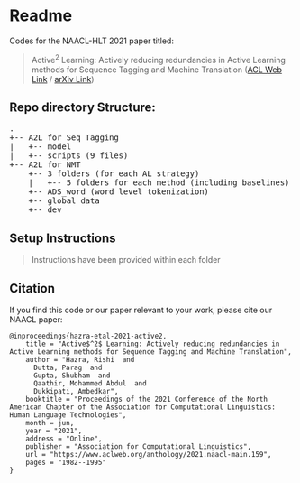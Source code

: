 # Readme

Codes for the NAACL-HLT 2021 paper titled:

>Active<sup>2</sup> Learning: Actively reducing redundancies in Active Learning methods for Sequence Tagging and Machine Translation ([ACL Web Link](https://www.aclweb.org/anthology/2021.naacl-main.159) / [arXiv Link](https://arxiv.org/abs/1911.00234))

## Repo directory Structure:
<pre>
.
+-- A2L for Seq Tagging
|   +-- model
|   +-- scripts (9 files)
+-- A2L for NMT
    +-- 3 folders (for each AL strategy)
    |   +-- 5 folders for each method (including baselines)
    +-- ADS_word (word level tokenization)
    +-- global data
    +-- dev
</pre>

## Setup Instructions
> Instructions have been provided within each folder

## Citation
If you find this code or our paper relevant to your work, please cite our NAACL paper:
```
@inproceedings{hazra-etal-2021-active2,
    title = "Active$^2$ Learning: Actively reducing redundancies in Active Learning methods for Sequence Tagging and Machine Translation",
    author = "Hazra, Rishi  and
      Dutta, Parag  and
      Gupta, Shubham  and
      Qaathir, Mohammed Abdul  and
      Dukkipati, Ambedkar",
    booktitle = "Proceedings of the 2021 Conference of the North American Chapter of the Association for Computational Linguistics: Human Language Technologies",
    month = jun,
    year = "2021",
    address = "Online",
    publisher = "Association for Computational Linguistics",
    url = "https://www.aclweb.org/anthology/2021.naacl-main.159",
    pages = "1982--1995"
}
```
